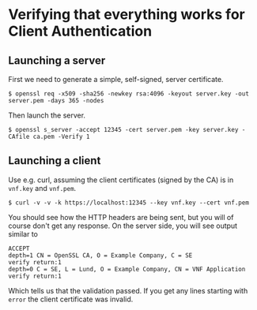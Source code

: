 # Verifying that everything works for Client Authentication

## Launching a server

First we need to generate a simple, self-signed, server certificate.
```
$ openssl req -x509 -sha256 -newkey rsa:4096 -keyout server.key -out server.pem -days 365 -nodes
```

Then launch the server.
```
$ openssl s_server -accept 12345 -cert server.pem -key server.key -CAfile ca.pem -Verify 1
```

## Launching a client

Use e.g. curl, assuming the client certificates (signed by the CA) is in `vnf.key` and `vnf.pem`.

```
$ curl -v -v -k https://localhost:12345 --key vnf.key --cert vnf.pem
```

You should see how the HTTP headers are being sent, but you will of course don't get any response. On the server side, you will see output similar to

```
ACCEPT
depth=1 CN = OpenSSL CA, O = Example Company, C = SE
verify return:1
depth=0 C = SE, L = Lund, O = Example Company, CN = VNF Application
verify return:1
```

Which tells us that the validation passed. If you get any lines starting with `error` the client certificate was invalid.

